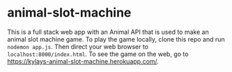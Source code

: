 # animal-slot-machine
This is a full stack web app with an Animal API that is used to make an animal slot machine game. To play the game locally, clone this repo and run `nodemon app.js`. Then direct your web browser to `localhost:8000/index.html`. To see the game on the web, go to https://kylays-animal-slot-machine.herokuapp.com/.